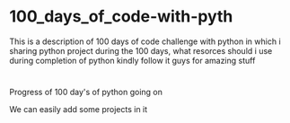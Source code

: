 # 100_days_of_code-with-pyth
This is a description of 100 days of code challenge with python in which i sharing python project during the 100 days, what resorces should i use during completion of python
kindly follow it guys for amazing stuff

#
Progress of 100 day's of python going on 

We can easily add some projects in it 
